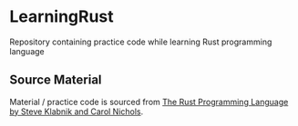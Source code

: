 # LearningRust
Repository containing practice code while learning Rust programming language

## Source Material
Material / practice code is sourced from [The Rust Programming Language by Steve Klabnik and Carol Nichols](https://rust-book.cs.brown.edu/title-page.html).